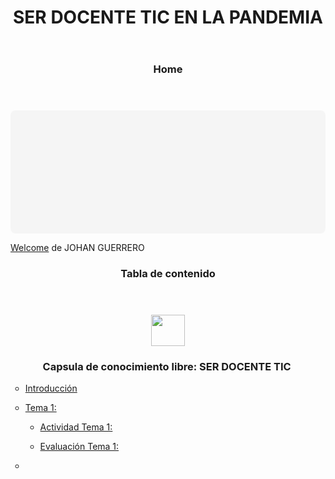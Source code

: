 <!DOCTYPE html>
<html lang="es">
<head>
<meta http-equiv="content-type" content="text/html; charset=utf-8" />
<title>SER DOCENTE TIC EN LA PANDEMIA</title>
<link rel="shortcut icon" href="favicon.ico" type="image/x-icon" />
<meta name="author" content="Johan Mauricio Guerrero Miguez" />
<link rel="license" type="text/html" href="http://creativecommons.org/licenses/by-sa/4.0/" />
<meta name="generator" content="eXeLearning 2.5 - exelearning.net" />
<meta name="description" content="Esta capsula pretende servir como insumo para reflexionar sobre los elementos que circundan la educación virtual en medio de la pandemia. Trataremos algunos referentes sobre la formación docente en TIC y los retos que ello supone en nuestro país, a la vez que revisaremos algunos elementos puntuales sobre el manejo informático y la gestión de nuestras clases. " />
<link rel="stylesheet" type="text/css" href="base.css" />
<link rel="stylesheet" type="text/css" href="content.css" />
<!--[if lt IE 9]><script type="text/javascript" src="exe_html5.js"></script><![endif]-->
<script type="text/javascript" src="exe_jquery.js"></script>
<script type="text/javascript" src="common_i18n.js"></script>
<script type="text/javascript" src="common.js"></script>
<meta name="viewport" content="width=device-width, initial-scale=1" />
    </head>
<body class="exe-single-page"><script type="text/javascript">document.body.className+=" js"</script>
<div id="content">
<header id="header">
<div id="headerContent">
<h1>SER DOCENTE TIC EN LA PANDEMIA</h1>
</div>
</header>
<section id="main">
<article class="node level-1-node" id="exe-node-0">
<header class="nodeDecoration">
<h1 id="exenode_0_Home" class="nodeTitle">Home</h1>
</header>
<article class="iDevice_wrapper textIdevice" id="id1-0">
<div class="iDevice emphasis0" >
<div id="ta1_109_2" class="block iDevice_content">
<div class="exe-text"><div class="canva-embed" data-design-id="DAEF6Zm6O9Y" data-height-ratio="0.3805" style="padding: 38.0488% 5px 5px 5px; background: rgba(0,0,0,0.03); border-radius: 8px;"></div>
<p>
<script async="" src="https://sdk.canva.com/v1/embed.js"></script>
<a href="https://www.canva.com/design/DAEF6Zm6O9Y/view?utm_content=DAEF6Zm6O9Y&amp;utm_campaign=designshare&amp;utm_medium=embeds&amp;utm_source=link" target="_blank" rel="noopener">Welcome</a> de JOHAN GUERRERO</p></div>
</div>
</div>
</article>
</article>
<article class="node level-2-node" id="exe-node-16">
<header class="nodeDecoration">
<h1 id="exenode_16_Tabladecontenido" class="nodeTitle">Tabla de contenido</h1>
</header>
<article class="iDevice_wrapper textIdevice" id="id6-16">
<div class="iDevice emphasis0" >
<div id="ta6_112_2" class="block iDevice_content">
<div class="exe-text"><p><img src="logo3.png" alt="" width="54" height="50" style="display: block; margin-left: auto; margin-right: auto;" /></p>
<h3 style="text-align: center;">Capsula de conocimiento libre: SER DOCENTE TIC </h3>
<ul style="list-style-type: circle;">
<li>
<p><a href="#exenode_7_Introduccin">Introducción</a></p>
</li>
<li>
<p><a href="#exenode_11_Tema1Quesignificaeducarenmediodelapandemia">Tema 1:</a></p>
<ul style="list-style-type: circle;">
<li>
<p><a href="#exenode_17_Tema1Actividad">Actividad Tema 1:</a></p>
</li>
<li>
<p><a href="#exenode_17_Tema1Actividad">Evaluación Tema 1:</a></p>
</li>
</ul>
</li>
<li>
